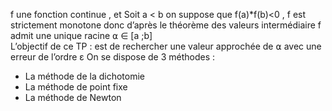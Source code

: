 f une fonction continue , et Soit a < b on suppose que 
f(a)*f(b)<0 , f est strictement monotone  donc d’après le théorème des valeurs intermédiaire f admit une unique racine  ⍺ ∈ [a ;b]  
L’objectif de ce TP : est de rechercher une valeur approchée de ⍺ avec une erreur de l’ordre ε
On se dispose de 3 méthodes :
-	La méthode de la dichotomie 
-	La méthode de point fixe 
-	La méthode de Newton 

